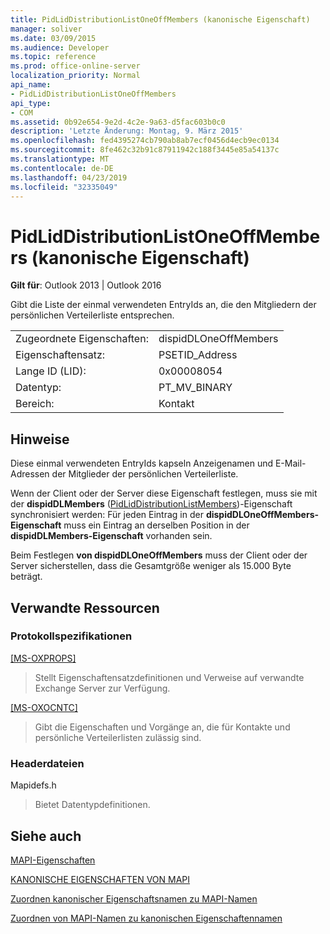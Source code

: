 ```yaml
---
title: PidLidDistributionListOneOffMembers (kanonische Eigenschaft)
manager: soliver
ms.date: 03/09/2015
ms.audience: Developer
ms.topic: reference
ms.prod: office-online-server
localization_priority: Normal
api_name:
- PidLidDistributionListOneOffMembers
api_type:
- COM
ms.assetid: 0b92e654-9e2d-4c2e-9a63-d5fac603b0c0
description: 'Letzte Änderung: Montag, 9. März 2015'
ms.openlocfilehash: fed4395274cb790ab8ab7ecf0456d4ecb9ec0134
ms.sourcegitcommit: 8fe462c32b91c87911942c188f3445e85a54137c
ms.translationtype: MT
ms.contentlocale: de-DE
ms.lasthandoff: 04/23/2019
ms.locfileid: "32335049"
---
```

# <a name="pidliddistributionlistoneoffmembers-canonical-property"></a>PidLidDistributionListOneOffMembers (kanonische Eigenschaft)

  
  
**Gilt für**: Outlook 2013 | Outlook 2016 
  
Gibt die Liste der einmal verwendeten EntryIds an, die den Mitgliedern der persönlichen Verteilerliste entsprechen.
  
|||
|:-----|:-----|
|Zugeordnete Eigenschaften:  <br/> |dispidDLOneOffMembers  <br/> |
|Eigenschaftensatz:  <br/> |PSETID_Address  <br/> |
|Lange ID (LID):  <br/> |0x00008054  <br/> |
|Datentyp:  <br/> |PT_MV_BINARY  <br/> |
|Bereich:  <br/> |Kontakt  <br/> |
   
## <a name="remarks"></a>Hinweise

Diese einmal verwendeten EntryIds kapseln Anzeigenamen und E-Mail-Adressen der Mitglieder der persönlichen Verteilerliste.
  
Wenn der Client oder der Server diese Eigenschaft festlegen, muss sie mit der **dispidDLMembers** ([PidLidDistributionListMembers](pidliddistributionlistmembers-canonical-property.md))-Eigenschaft synchronisiert werden: Für jeden Eintrag in der **dispidDLOneOffMembers-Eigenschaft** muss ein Eintrag an derselben Position in der **dispidDLMembers-Eigenschaft** vorhanden sein. 
  
Beim Festlegen **von dispidDLOneOffMembers** muss der Client oder der Server sicherstellen, dass die Gesamtgröße weniger als 15.000 Byte beträgt.
  
## <a name="related-resources"></a>Verwandte Ressourcen

### <a name="protocol-specifications"></a>Protokollspezifikationen

[[MS-OXPROPS]](https://msdn.microsoft.com/library/f6ab1613-aefe-447d-a49c-18217230b148%28Office.15%29.aspx)
  
> Stellt Eigenschaftensatzdefinitionen und Verweise auf verwandte Exchange Server zur Verfügung.
    
[[MS-OXOCNTC]](https://msdn.microsoft.com/library/9b636532-9150-4836-9635-9c9b756c9ccf%28Office.15%29.aspx)
  
> Gibt die Eigenschaften und Vorgänge an, die für Kontakte und persönliche Verteilerlisten zulässig sind.
    
### <a name="header-files"></a>Headerdateien

Mapidefs.h
  
> Bietet Datentypdefinitionen.
    
## <a name="see-also"></a>Siehe auch



[MAPI-Eigenschaften](mapi-properties.md)
  
[KANONISCHE EIGENSCHAFTEN VON MAPI](mapi-canonical-properties.md)
  
[Zuordnen kanonischer Eigenschaftsnamen zu MAPI-Namen](mapping-canonical-property-names-to-mapi-names.md)
  
[Zuordnen von MAPI-Namen zu kanonischen Eigenschaftennamen](mapping-mapi-names-to-canonical-property-names.md)

